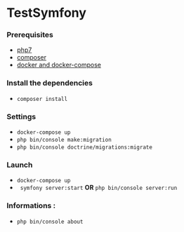 # TestSymfony

### Prerequisites

* [php7](https://www.php.net/manual/fr/install.php)
* [composer](https://getcomposer.org/)
* [docker and docker-compose](https://docs.docker.com/compose/install/)

### Install the dependencies

 * `composer install`

### Settings

* `docker-compose up`
* `php bin/console make:migration`
* `php bin/console doctrine/migrations:migrate`

### Launch

* `docker-compose up`
* ` symfony server:start` **OR** `php bin/console server:run`


### Informations :

* `php bin/console about`

